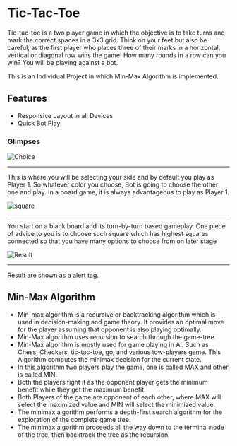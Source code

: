 # Tic-Tac-Toe

Tic-tac-toe is a two player game in which the objective is to take turns and mark the correct spaces in a 3x3 grid. 
Think on your feet but also be careful, as the first player who places three of their marks in a horizontal, vertical or diagonal row wins the game! 
How many rounds in a row can you win? 
You will be playing against a bot.

This is an Individual Project in which Min-Max Algorithm is implemented.

## Features
- Responsive Layout in all Devices
- Quick Bot Play

### Glimpses


![Choice](https://user-images.githubusercontent.com/70420133/191085951-25500f3c-1750-443a-8534-93576685e6ae.jpg)

<hr>
This is where you will be selecting your side and by default you play as Player 1. So whatever color you choose, Bot is going to choose the other one and play. In a board game, it is always advantageous to play as Player 1.

![square](https://user-images.githubusercontent.com/70420133/191086350-a5b23680-64b4-4571-a9aa-c0d3f021a3ba.jpg)

<hr>
You start on a blank board and its turn-by-turn based gameplay. One piece of advice to you is to choose such square which has highest squares connected so that you have many options to choose from on later stage

![Result](https://user-images.githubusercontent.com/70420133/191088201-dc470771-61a9-4e9a-917b-3dd38e031bbc.jpg)

<hr>
Result are shown as a alert tag.

## Min-Max Algorithm
- Min-max algorithm is a recursive or backtracking algorithm which is used in decision-making and game theory. It provides an optimal move for the player assuming that opponent is also playing optimally.
- Min-Max algorithm uses recursion to search through the game-tree.
- Min-Max algorithm is mostly used for game playing in AI. Such as Chess, Checkers, tic-tac-toe, go, and various tow-players game. This Algorithm computes the minimax decision for the current state.
- In this algorithm two players play the game, one is called MAX and other is called MIN.
- Both the players fight it as the opponent player gets the minimum benefit while they get the maximum benefit.
- Both Players of the game are opponent of each other, where MAX will select the maximized value and MIN will select the minimized value.
- The minimax algorithm performs a depth-first search algorithm for the exploration of the complete game tree.
- The minimax algorithm proceeds all the way down to the terminal node of the tree, then backtrack the tree as the recursion.


